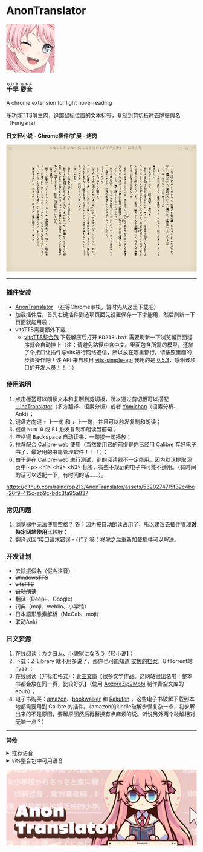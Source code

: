 # **AnonTranslator**
![tips](https://raw.githubusercontent.com/raindrop213/AnonTranslator/main/img/icon128.png)
<h3>
<ruby>千早<rt>ちはや</rt></ruby>
<ruby>愛音<rt>あのん</rt></ruby>
</h3>
A chrome extension for light novel reading

多功能TTS啃生肉，追踪鼠标位置的文本标签，复制到剪切板时去除振假名（Furigana）

**日文轻小说 - Chrome插件/扩展 - 烤肉**

![tips](img/preview2.gif)

---

### **插件安装**
- [AnonTranslator](https://github.com/raindrop213/AnonTranslator/releases/tag/%E6%AD%A3%E5%BC%8F%E7%89%88) （在等Chrome审核，暂时先从这里下载吧）
- 加载插件后，首先右键插件到选项页面先设置保存一下才能用，然后刷新一下页面就能用啦；
- vitsTTS需要额外下载：
  - [vitsTTS整合包](https://github.com/raindrop213/AnonTranslator/releases) 下载解压后打开 <kbd>RD213.bat</kbd> 需要刷新一下浏览器页面程序就会自动挂上（注：请避免路径中含中文。里面包含所需的模型，还加了个接口让插件与vits进行网络通信，所以放在哪里都行。请按照里面的步骤操作吧！该 API 来自项目 [vits-simple-api](https://github.com/Artrajz/vits-simple-api) 我用的是 [0.5.3](https://github.com/Artrajz/vits-simple-api/releases/tag/0.5.3)，感谢该项目的开发人员！！！）


### **使用说明**
1. 点击标签可以朗读文本和复制到剪切板，所以通过剪切板可以搭配 [LunaTranslator](https://github.com/HIllya51/LunaTranslator)（多方翻译、语素分析）或者 [Yomichan](https://chromewebstore.google.com/detail/yomichan/ogmnaimimemjmbakcfefmnahgdfhfami)（语素分析、Anki）；
2. 键盘方向键 <kbd>↑</kbd> 上一句 和 <kbd>↓</kbd> 上一句，并且可以触发复制和朗读；
3. 键盘 <kbd>Num 0</kbd> 或 <kbd>F1</kbd> 触发复制和朗读当前句；
3. 空格键 <kbd>Backspace</kbd> 自动读书，一句接一句播放；
4. 推荐配合 [Calibre-web](https://github.com/janeczku/calibre-web) 使用（当然使用它的前提是你已经用 [Calibre](https://calibre-ebook.com/) 存好电子书了，最好用的书籍管理软件！！！）；
5. 由于是在 Calibre-web 进行测试，别的阅读器不一定能用。因为默认提取网页中  \<p\> \<h1\> \<h2\> \<h3\> 标签，有些不规范的电子书可能不适用。（有时间的话可以适配一下，有时间的话......）。

https://github.com/raindrop213/AnonTranslator/assets/53202747/5f32c4be-26f9-415c-ab9c-bdc3fa95a837

### **常见问题**
1. 浏览器中无法使用空格？ 答：因为被自动朗读占用了，所以建议去插件管理**对特定网站使用**比较好；
2. 翻译返回“接口请求错误 - {}”？ 答：移除之后重新加载插件可以解决。

### **开发计划**
- ~~去除振假名（假名注音）~~
- ~~WindowsTTS~~
- ~~vitsTTS~~
- ~~自动朗读~~
- 翻译（~~DeepL~~、Google）
- 词典（moji、weblio、小学馆）
- 日本語形態素解析（MeCab、moji）
- 联动Anki

### **日文资源**
1. 在线阅读：[カクヨム](https://kakuyomu.jp/)、[小説家になろう](https://syosetu.com/)【轻小说】；
2. 下载：Z-Library 就不用多说了，那你也可能知道 [安娜的档案](https://zh.annas-archive.gs/)，BitTorrent站 [nyaa](https://nyaa.si/) ；
3. 在线阅读（非标准格式）：[青空文庫](https://www.aozora.gr.jp/)【很多文学作品。这网站很出名啦！整本书都会放在同一页，比较好扒】（使用 [AozoraZip2Mobi](https://github.com/ccneko-emitan/AozoraZip2Mobi) 制作青空文库的epub）；
4. 电子书购买：[amazon](https://www.amazon.co.jp/kindle-dbs/storefront)、[bookwalker](https://bookwalker.jp/) 和 [Rakuten](https://books.rakuten.co.jp/e-book/) ，这些电子书破解下载到本地都需要用到 Calibre 的插件。（amazon的kindle破解步骤复杂一点，初步解出来的不是原图，要解原图然后再替换有点麻烦的说。听说另外两个破解相对无脑一点？）

---

**其他**
<details>
  <summary>推荐语音</summary>
  bert-vits2：光、艾露
</details>

<details>
  <summary>vits整合包中可用语音</summary>
[0] zh/ja 特别周;
[1] zh/ja 无声铃鹿;
[2] zh/ja 东海帝皇（帝宝，帝王）;
[3] zh/ja 丸善斯基;
[4] zh/ja 富士奇迹;
[5] zh/ja 小栗帽;
[6] zh/ja 黄金船;
[7] zh/ja 伏特加;
[8] zh/ja 大和赤骥;
[9] zh/ja 大树快车;
[10] zh/ja 草上飞;
[11] zh/ja 菱亚马逊;
[12] zh/ja 目白麦昆;
[13] zh/ja 神鹰;
[14] zh/ja 好歌剧;
[15] zh/ja 成田白仁;
[16] zh/ja 鲁道夫象征（皇帝）;
[17] zh/ja 气槽;
[18] zh/ja 爱丽数码;
[19] zh/ja 星云天空;
[20] zh/ja 玉藻十字;
[21] zh/ja 美妙姿势;
[22] zh/ja 琵琶晨光;
[23] zh/ja 摩耶重炮;
[24] zh/ja 曼城茶座;
[25] zh/ja 美浦波旁;
[26] zh/ja 目白赖恩;
[27] zh/ja 菱曙;
[28] zh/ja 雪中美人;
[29] zh/ja 米浴;
[30] zh/ja 艾尼斯风神;
[31] zh/ja 爱丽速子（爱丽快子）;
[32] zh/ja 爱慕织姬;
[33] zh/ja 稻荷一;
[34] zh/ja 胜利奖券;
[35] zh/ja 空中神宫;
[36] zh/ja 荣进闪耀;
[37] zh/ja 真机伶;
[38] zh/ja 川上公主;
[39] zh/ja 黄金城（黄金城市）;
[40] zh/ja 樱花进王;
[41] zh/ja 采珠;
[42] zh/ja 新光风;
[43] zh/ja 东商变革;
[44] zh/ja 超级小海湾;
[45] zh/ja 醒目飞鹰（寄寄子）;
[46] zh/ja 荒漠英雄;
[47] zh/ja 东瀛佐敦;
[48] zh/ja 中山庆典;
[49] zh/ja 成田大进;
[50] zh/ja 西野花;
[51] zh/ja 春丽（乌拉拉）;
[52] zh/ja 青竹回忆;
[53] zh/ja 微光飞驹;
[54] zh/ja 美丽周日;
[55] zh/ja 待兼福来;
[56] zh/ja mr cb（cb先生）;
[57] zh/ja 名将怒涛（名将户仁）;
[58] zh/ja 目白多伯;
[59] zh/ja 优秀素质;
[60] zh/ja 帝王光辉;
[61] zh/ja 待兼诗歌剧;
[62] zh/ja 生野狄杜斯;
[63] zh/ja 目白善信;
[64] zh/ja 大拓太阳神;
[65] zh/ja 双涡轮（两立直，两喷射，二锅头，逆喷射）;
[66] zh/ja 里见光钻（萨托诺金刚石）;
[67] zh/ja 北部玄驹;
[68] zh/ja 樱花千代王;
[69] zh/ja 天狼星象征;
[70] zh/ja 目白阿尔丹;
[71] zh/ja 八重无敌;
[72] zh/ja 鹤丸刚志;
[73] zh/ja 目白光明;
[74] zh/ja 成田拜仁（成田路）;
[75] zh/ja 也文摄辉;
[76] zh/ja 小林历奇;
[77] zh/ja 北港火山;
[78] zh/ja 奇锐骏;
[79] zh/ja 苦涩糖霜;
[80] zh/ja 小小蚕茧;
[81] zh/ja 骏川手纲（绿帽恶魔）;
[82] zh/ja 秋川弥生（小小理事长）;
[83] zh/ja 乙名史悦子（乙名记者）;
[84] zh/ja 桐生院葵;
[85] zh/ja 安心泽刺刺美;
[86] zh/ja 樫本理子;
[87] zh/ja 神里绫华（龟龟）;
[88] zh/ja 琴;
[89] zh/ja 空（空哥）;
[90] zh/ja 丽莎;
[91] zh/ja 荧（荧妹）;
[92] zh/ja 芭芭拉;
[93] zh/ja 凯亚;
[94] zh/ja 迪卢克;
[95] zh/ja 雷泽;
[96] zh/ja 安柏;
[97] zh/ja 温迪;
[98] zh/ja 香菱;
[99] zh/ja 北斗;
[100] zh/ja 行秋;
[101] zh/ja 魈;
[102] zh/ja 凝光;
[103] zh/ja 可莉;
[104] zh/ja 钟离;
[105] zh/ja 菲谢尔（皇女）;
[106] zh/ja 班尼特;
[107] zh/ja 达达利亚（公子）;
[108] zh/ja 诺艾尔（女仆）;
[109] zh/ja 七七;
[110] zh/ja 重云;
[111] zh/ja 甘雨（椰羊）;
[112] zh/ja 阿贝多;
[113] zh/ja 迪奥娜（猫猫）;
[114] zh/ja 莫娜;
[115] zh/ja 刻晴;
[116] zh/ja 砂糖;
[117] zh/ja 辛焱;
[118] zh/ja 罗莎莉亚;
[119] zh/ja 胡桃;
[120] zh/ja 枫原万叶（万叶）;
[121] zh/ja 烟绯;
[122] zh/ja 宵宫;
[123] zh/ja 托马;
[124] zh/ja 优菈;
[125] zh/ja 雷电将军（雷神）;
[126] zh/ja 早柚;
[127] zh/ja 珊瑚宫心海（心海，扣扣米）;
[128] zh/ja 五郎;
[129] zh/ja 九条裟罗;
[130] zh/ja 荒泷一斗（一斗）;
[131] zh/ja 埃洛伊;
[132] zh/ja 申鹤;
[133] zh/ja 八重神子（神子）;
[134] zh/ja 神里绫人（绫人）;
[135] zh/ja 夜兰;
[136] zh/ja 久岐忍;
[137] zh/ja 鹿野苑平藏;
[138] zh/ja 提纳里;
[139] zh/ja 柯莱;
[140] zh/ja 多莉;
[141] zh/ja 云堇;
[142] zh/ja 纳西妲（草神）;
[143] zh/ja 深渊使徒;
[144] zh/ja 妮露;
[145] zh/ja 赛诺;
[146] zh/ja 债务处理人;
[147] zh/ja 坎蒂丝;
[148] zh/ja 真弓快车;
[149] zh/ja 秋人;
[150] zh/ja 望族;
[151] zh/ja 艾尔菲;
[152] zh/ja 艾莉丝;
[153] zh/ja 艾伦;
[154] zh/ja 阿洛瓦;
[155] zh/ja 天野;
[156] zh/ja 天目十五;
[157] zh/ja 愚人众-安德烈;
[158] zh/ja 安顺;
[159] zh/ja 安西;
[160] zh/ja 葵;
[161] zh/ja 青木;
[162] zh/ja 荒川幸次;
[163] zh/ja 荒谷;
[164] zh/ja 有泽;
[165] zh/ja 浅川;
[166] zh/ja 麻美;
[167] zh/ja 凝光助手;
[168] zh/ja 阿托;
[169] zh/ja 竺子;
[170] zh/ja 百识;
[171] zh/ja 百闻;
[172] zh/ja 百晓;
[173] zh/ja 白术;
[174] zh/ja 贝雅特丽奇;
[175] zh/ja 丽塔;
[176] zh/ja 失落迷迭;
[177] zh/ja 缭乱星棘;
[178] zh/ja 伊甸;
[179] zh/ja 伏特加女孩;
[180] zh/ja 狂热蓝调;
[181] zh/ja 莉莉娅;
[182] zh/ja 萝莎莉娅;
[183] zh/ja 八重樱;
[184] zh/ja 八重霞;
[185] zh/ja 卡莲;
[186] zh/ja 第六夜想曲;
[187] zh/ja 卡萝尔;
[188] zh/ja 姬子;
[189] zh/ja 极地战刃;
[190] zh/ja 布洛妮娅;
[191] zh/ja 次生银翼;
[192] zh/ja 理之律者%26希儿;
[193] zh/ja 理之律者;
[194] zh/ja 迷城骇兔;
[195] zh/ja 希儿;
[196] zh/ja 魇夜星渊;
[197] zh/ja 黑希儿;
[198] zh/ja 帕朵菲莉丝;
[199] zh/ja 不灭星锚;
[200] zh/ja 天元骑英;
[201] zh/ja 幽兰黛尔;
[202] zh/ja 派蒙bh3;
[203] zh/ja 爱酱;
[204] zh/ja 绯玉丸;
[205] zh/ja 德丽莎;
[206] zh/ja 月下初拥;
[207] zh/ja 朔夜观星;
[208] zh/ja 暮光骑士;
[209] zh/ja 格蕾修;
[210] zh/ja 留云借风真君;
[211] zh/ja 梅比乌斯;
[212] zh/ja 仿犹大;
[213] zh/ja 克莱因;
[214] zh/ja 圣剑幽兰黛尔;
[215] zh/ja 妖精爱莉;
[216] zh/ja 特斯拉zero;
[217] zh/ja 苍玄;
[218] zh/ja 若水;
[219] zh/ja 西琳;
[220] zh/ja 戴因斯雷布;
[221] zh/ja 贝拉;
[222] zh/ja 赤鸢;
[223] zh/ja 镇魂歌;
[224] zh/ja 渡鸦;
[225] zh/ja 人之律者;
[226] zh/ja 爱莉希雅;
[227] zh/ja 天穹游侠;
[228] zh/ja 琪亚娜;
[229] zh/ja 空之律者;
[230] zh/ja 薪炎之律者;
[231] zh/ja 云墨丹心;
[232] zh/ja 符华;
[233] zh/ja 识之律者;
[234] zh/ja 特瓦林;
[235] zh/ja 维尔薇;
[236] zh/ja 芽衣;
[237] zh/ja 雷之律者;
[238] zh/ja 断罪影舞;
[239] zh/ja 阿波尼亚;
[240] zh/ja 榎本;
[241] zh/ja 厄尼斯特;
[242] zh/ja 恶龙;
[243] zh/ja 范二爷;
[244] zh/ja 法拉;
[245] zh/ja 愚人众士兵;
[246] zh/ja 愚人众士兵a;
[247] zh/ja 愚人众士兵b;
[248] zh/ja 愚人众士兵c;
[249] zh/ja 愚人众a;
[250] zh/ja 愚人众b;
[251] zh/ja 飞飞;
[252] zh/ja 菲利克斯;
[253] zh/ja 女性跟随者;
[254] zh/ja 逢岩;
[255] zh/ja 摆渡人;
[256] zh/ja 狂躁的男人;
[257] zh/ja 奥兹;
[258] zh/ja 芙萝拉;
[259] zh/ja 跟随者;
[260] zh/ja 蜜汁生物;
[261] zh/ja 黄麻子;
[262] zh/ja 渊上;
[263] zh/ja 藤木;
[264] zh/ja 深见;
[265] zh/ja 福本;
[266] zh/ja 芙蓉;
[267] zh/ja 古泽;
[268] zh/ja 古田;
[269] zh/ja 古山;
[270] zh/ja 古谷昇;
[271] zh/ja 傅三儿;
[272] zh/ja 高老六;
[273] zh/ja 矿工冒;
[274] zh/ja 元太;
[275] zh/ja 德安公;
[276] zh/ja 茂才公;
[277] zh/ja 杰拉德;
[278] zh/ja 葛罗丽;
[279] zh/ja 金忽律;
[280] zh/ja 公俊;
[281] zh/ja 锅巴;
[282] zh/ja 歌德;
[283] zh/ja 阿豪;
[284] zh/ja 狗三儿;
[285] zh/ja 葛瑞丝;
[286] zh/ja 若心;
[287] zh/ja 阿山婆;
[288] zh/ja 怪鸟;
[289] zh/ja 广竹;
[290] zh/ja 观海;
[291] zh/ja 关宏;
[292] zh/ja 蜜汁卫兵;
[293] zh/ja 守卫1;
[294] zh/ja 傲慢的守卫;
[295] zh/ja 害怕的守卫;
[296] zh/ja 贵安;
[297] zh/ja 盖伊;
[298] zh/ja 阿创;
[299] zh/ja 哈夫丹;
[300] zh/ja 日语阿贝多（野岛健儿）;
[301] zh/ja 日语埃洛伊（高垣彩阳）;
[302] zh/ja 日语安柏（石见舞菜香）;
[303] zh/ja 日语神里绫华（早见沙织）;
[304] zh/ja 日语神里绫人（石田彰）;
[305] zh/ja 日语白术（游佐浩二）;
[306] zh/ja 日语芭芭拉（鬼头明里）;
[307] zh/ja 日语北斗（小清水亚美）;
[308] zh/ja 日语班尼特（逢坂良太）;
[309] zh/ja 日语坎蒂丝（柚木凉香）;
[310] zh/ja 日语重云（齐藤壮马）;
[311] zh/ja 日语柯莱（前川凉子）;
[312] zh/ja 日语赛诺（入野自由）;
[313] zh/ja 日语戴因斯雷布（津田健次郎）;
[314] zh/ja 日语迪卢克（小野贤章）;
[315] zh/ja 日语迪奥娜（井泽诗织）;
[316] zh/ja 日语多莉（金田朋子）;
[317] zh/ja 日语优菈（佐藤利奈）;
[318] zh/ja 日语菲谢尔（内田真礼）;
[319] zh/ja 日语甘雨（上田丽奈）;
[320] zh/ja 日语（畠中祐）;
[321] zh/ja 日语鹿野院平藏（井口祐一）;
[322] zh/ja 日语空（堀江瞬）;
[323] zh/ja 日语荧（悠木碧）;
[324] zh/ja 日语胡桃（高桥李依）;
[325] zh/ja 日语一斗（西川贵教）;
[326] zh/ja 日语凯亚（鸟海浩辅）;
[327] zh/ja 日语万叶（岛崎信长）;
[328] zh/ja 日语刻晴（喜多村英梨）;
[329] zh/ja 日语可莉（久野美咲）;
[330] zh/ja 日语心海（三森铃子）;
[331] zh/ja 日语九条裟罗（濑户麻沙美）;
[332] zh/ja 日语丽莎（田中理惠）;
[333] zh/ja 日语莫娜（小原好美）;
[334] zh/ja 日语纳西妲（田村由加莉）;
[335] zh/ja 日语妮露（金元寿子）;
[336] zh/ja 日语凝光（大原沙耶香）;
[337] zh/ja 日语诺艾尔（高尾奏音）;
[338] zh/ja 日语奥兹（增谷康纪）;
[339] zh/ja 日语派蒙（古贺葵）;
[340] zh/ja 日语琴（斋藤千和）;
[341] zh/ja 日语七七（田村由加莉）;
[342] zh/ja 日语雷电将军（泽城美雪）;
[343] zh/ja 日语雷泽（内山昂辉）;
[344] zh/ja 日语罗莎莉亚（加隈亚衣）;
[345] zh/ja 日语早柚（洲崎绫）;
[346] zh/ja 日语散兵（柿原彻也）;
[347] zh/ja 日语申鹤（川澄绫子）;
[348] zh/ja 日语久岐忍（水桥香织）;
[349] zh/ja 日语女士（庄子裕衣）;
[350] zh/ja 日语砂糖（藤田茜）;
[351] zh/ja 日语达达利亚（木村良平）;
[352] zh/ja 日语托马（森田成一）;
[353] zh/ja 日语提纳里（小林沙苗）;
[354] zh/ja 日语温迪（村濑步）;
[355] zh/ja 日语香菱（小泽亚李）;
[356] zh/ja 日语魈（松冈祯丞）;
[357] zh/ja 日语行秋（皆川纯子）;
[358] zh/ja 日语辛焱（高桥智秋）;
[359] zh/ja 日语八重神子（佐仓绫音）;
[360] zh/ja 日语烟绯（花守由美里）;
[361] zh/ja 日语夜兰（远藤绫）;
[362] zh/ja 日语宵宫（植田佳奈）;
[363] zh/ja 日语云堇（小岩井小鸟）;
[364] zh/ja 日语钟离（前野智昭）;
[365] zh/ja 杰克;
[366] zh/ja 阿吉;
[367] zh/ja 江舟;
[368] zh/ja 鉴秋;
[369] zh/ja 嘉义;
[370] zh/ja 纪芳;
[371] zh/ja 景澄;
[372] zh/ja 经纶;
[373] zh/ja 景明;
[374] zh/ja 晋优;
[375] zh/ja 阿鸠;
[376] zh/ja 酒客;
[377] zh/ja 乔尔;
[378] zh/ja 乔瑟夫;
[379] zh/ja 约顿;
[380] zh/ja 乔伊斯;
[381] zh/ja 居安;
[382] zh/ja 君君;
[383] zh/ja 顺吉;
[384] zh/ja 纯也;
[385] zh/ja 重佐;
[386] zh/ja 大岛纯平;
[387] zh/ja 蒲泽;
[388] zh/ja 勘解由小路健三郎;
[389] zh/ja 枫;
[390] zh/ja 枫原义庆;
[391] zh/ja 荫山;
[392] zh/ja 甲斐田龍馬;
[393] zh/ja 海斗;
[394] zh/ja 惟神晴之介;
[395] zh/ja 鹿野奈奈;
[396] zh/ja 卡琵莉亚;
[397] zh/ja 凯瑟琳;
[398] zh/ja 加藤信悟;
[399] zh/ja 加藤洋平;
[400] zh/ja 胜家;
[401] zh/ja 茅葺一庆;
[402] zh/ja 和昭;
[403] zh/ja 一正;
[404] zh/ja 一道;
[405] zh/ja 桂一;
[406] zh/ja 庆次郎;
[407] zh/ja 阿贤;
[408] zh/ja 健司;
[409] zh/ja 健次郎;
[410] zh/ja 健三郎;
[411] zh/ja 天理;
[412] zh/ja 杀手a;
[413] zh/ja 杀手b;
[414] zh/ja 木南杏奈;
[415] zh/ja 木村;
[416] zh/ja 国王;
[417] zh/ja 木下;
[418] zh/ja 北村;
[419] zh/ja 清惠;
[420] zh/ja 清人;
[421] zh/ja 克列门特;
[422] zh/ja 骑士;
[423] zh/ja 小林;
[424] zh/ja 小春;
[425] zh/ja 康拉德;
[426] zh/ja 大肉丸;
[427] zh/ja 琴美;
[428] zh/ja 宏一;
[429] zh/ja 康介;
[430] zh/ja 幸德;
[431] zh/ja 高善;
[432] zh/ja 梢;
[433] zh/ja 克罗索;
[434] zh/ja 久保;
[435] zh/ja 九条镰治;
[436] zh/ja 久木田;
[437] zh/ja 昆钧;
[438] zh/ja 菊地君;
[439] zh/ja 久利须;
[440] zh/ja 黑田;
[441] zh/ja 黑泽京之介;
[442] zh/ja 响太;
[443] zh/ja 岚姐;
[444] zh/ja 兰溪;
[445] zh/ja 澜阳;
[446] zh/ja 劳伦斯;
[447] zh/ja 乐明;
[448] zh/ja 莱诺;
[449] zh/ja 莲;
[450] zh/ja 良子;
[451] zh/ja 李当;
[452] zh/ja 李丁;
[453] zh/ja 小乐;
[454] zh/ja 灵;
[455] zh/ja 小玲;
[456] zh/ja 琳琅a;
[457] zh/ja 琳琅b;
[458] zh/ja 小彬;
[459] zh/ja 小德;
[460] zh/ja 小楽;
[461] zh/ja 小龙;
[462] zh/ja 小吴;
[463] zh/ja 小吴的记忆;
[464] zh/ja 理正;
[465] zh/ja 阿龙;
[466] zh/ja 卢卡;
[467] zh/ja 洛成;
[468] zh/ja 罗巧;
[469] zh/ja 北风狼;
[470] zh/ja 卢正;
[471] zh/ja 萍姥姥;
[472] zh/ja 前田;
[473] zh/ja 真昼;
[474] zh/ja 麻纪;
[475] zh/ja 真;
[476] zh/ja 愚人众-马克西姆;
[477] zh/ja 女性a;
[478] zh/ja 女性b;
[479] zh/ja 女性a的跟随者;
[480] zh/ja 阿守;
[481] zh/ja 玛格丽特;
[482] zh/ja 真理;
[483] zh/ja 玛乔丽;
[484] zh/ja 玛文;
[485] zh/ja 正胜;
[486] zh/ja 昌信;
[487] zh/ja 将司;
[488] zh/ja 正人;
[489] zh/ja 路爷;
[490] zh/ja 老章;
[491] zh/ja 松田;
[492] zh/ja 松本;
[493] zh/ja 松浦;
[494] zh/ja 松坂;
[495] zh/ja 老孟;
[496] zh/ja 孟丹;
[497] zh/ja 商人随从;
[498] zh/ja 传令兵;
[499] zh/ja 米歇尔;
[500] zh/ja 御舆源一郎;
[501] zh/ja 御舆源次郎;
[502] zh/ja 千岩军教头;
[503] zh/ja 千岩军士兵;
[504] zh/ja 明博;
[505] zh/ja 明俊;
[506] zh/ja 美铃;
[507] zh/ja 美和;
[508] zh/ja 阿幸;
[509] zh/ja 削月筑阳真君;
[510] zh/ja 钱眼儿;
[511] zh/ja 森彦;
[512] zh/ja 元助;
[513] zh/ja 理水叠山真君;
[514] zh/ja 理水疊山真君;
[515] zh/ja 朱老板;
[516] zh/ja 木木;
[517] zh/ja 村上;
[518] zh/ja 村田;
[519] zh/ja 永野;
[520] zh/ja 长野原龙之介;
[521] zh/ja 长濑;
[522] zh/ja 中野志乃;
[523] zh/ja 菜菜子;
[524] zh/ja 楠楠;
[525] zh/ja 成濑;
[526] zh/ja 阿内;
[527] zh/ja 宁禄;
[528] zh/ja 牛志;
[529] zh/ja 信博;
[530] zh/ja 伸夫;
[531] zh/ja 野方;
[532] zh/ja 诺拉;
[533] zh/ja 纪香;
[534] zh/ja 诺曼;
[535] zh/ja 修女;
[536] zh/ja 纯水精灵;
[537] zh/ja 小川;
[538] zh/ja 小仓澪;
[539] zh/ja 冈林;
[540] zh/ja 冈崎绘里香;
[541] zh/ja 冈崎陆斗;
[542] zh/ja 奥拉夫;
[543] zh/ja 老科;
[544] zh/ja 鬼婆婆;
[545] zh/ja 小野寺;
[546] zh/ja 大河原五右卫门;
[547] zh/ja 大久保大介;
[548] zh/ja 大森;
[549] zh/ja 大助;
[550] zh/ja 奥特;
[551] zh/ja 派蒙;
[552] zh/ja 派蒙2;
[553] zh/ja 病人a;
[554] zh/ja 病人b;
[555] zh/ja 巴顿;
[556] zh/ja 派恩;
[557] zh/ja 朋义;
[558] zh/ja 围观群众;
[559] zh/ja 围观群众a;
[560] zh/ja 围观群众b;
[561] zh/ja 围观群众c;
[562] zh/ja 围观群众d;
[563] zh/ja 围观群众e;
[564] zh/ja 铜雀;
[565] zh/ja 阿肥;
[566] zh/ja 兴叔;
[567] zh/ja 老周叔;
[568] zh/ja 公主;
[569] zh/ja 彼得;
[570] zh/ja 乾子;
[571] zh/ja 芊芊;
[572] zh/ja 乾玮;
[573] zh/ja 绮命;
[574] zh/ja 杞平;
[575] zh/ja 秋月;
[576] zh/ja 昆恩;
[577] zh/ja 雷电影;
[578] zh/ja 兰道尔;
[579] zh/ja 雷蒙德;
[580] zh/ja 冒失的帕拉德;
[581] zh/ja 伶一;
[582] zh/ja 玲花;
[583] zh/ja 阿仁;
[584] zh/ja 家臣们;
[585] zh/ja 梨绘;
[586] zh/ja 荣江;
[587] zh/ja 戎世;
[588] zh/ja 浪人;
[589] zh/ja 罗伊斯;
[590] zh/ja 如意;
[591] zh/ja 凉子;
[592] zh/ja 彩香;
[593] zh/ja 酒井;
[594] zh/ja 坂本;
[595] zh/ja 朔次郎;
[596] zh/ja 武士a;
[597] zh/ja 武士b;
[598] zh/ja 武士c;
[599] zh/ja 武士d;
[600] zh/ja 珊瑚;
[601] zh/ja 三田;
[602] zh/ja 莎拉;
[603] zh/ja 笹野;
[604] zh/ja 聪美;
[605] zh/ja 聪;
[606] zh/ja 小百合;
[607] zh/ja 散兵;
[608] zh/ja 害怕的小刘;
[609] zh/ja 舒伯特;
[610] zh/ja 舒茨;
[611] zh/ja 海龙;
[612] zh/ja 世子;
[613] zh/ja 谢尔盖;
[614] zh/ja 家丁;
[615] zh/ja 商华;
[616] zh/ja 沙寅;
[617] zh/ja 阿升;
[618] zh/ja 柴田;
[619] zh/ja 阿茂;
[620] zh/ja 式大将;
[621] zh/ja 清水;
[622] zh/ja 志村勘兵卫;
[623] zh/ja 新之丞;
[624] zh/ja 志织;
[625] zh/ja 石头;
[626] zh/ja 诗羽;
[627] zh/ja 诗筠;
[628] zh/ja 石壮;
[629] zh/ja 翔太;
[630] zh/ja 正二;
[631] zh/ja 周平;
[632] zh/ja 舒杨;
[633] zh/ja 齐格芙丽雅;
[634] zh/ja 女士;
[635] zh/ja 思勤;
[636] zh/ja 六指乔瑟;
[637] zh/ja 愚人众小兵d;
[638] zh/ja 愚人众小兵a;
[639] zh/ja 愚人众小兵b;
[640] zh/ja 愚人众小兵c;
[641] zh/ja 吴老五;
[642] zh/ja 吴老二;
[643] zh/ja 滑头鬼;
[644] zh/ja 言笑;
[645] zh/ja 吴老七;
[646] zh/ja 士兵h;
[647] zh/ja 士兵i;
[648] zh/ja 士兵a;
[649] zh/ja 士兵b;
[650] zh/ja 士兵c;
[651] zh/ja 士兵d;
[652] zh/ja 士兵e;
[653] zh/ja 士兵f;
[654] zh/ja 士兵g;
[655] zh/ja 奏太;
[656] zh/ja 斯坦利;
[657] zh/ja 掇星攫辰天君;
[658] zh/ja 小头;
[659] zh/ja 大武;
[660] zh/ja 陶义隆;
[661] zh/ja 杉本;
[662] zh/ja 苏西;
[663] zh/ja 嫌疑人a;
[664] zh/ja 嫌疑人b;
[665] zh/ja 嫌疑人c;
[666] zh/ja 嫌疑人d;
[667] zh/ja 斯万;
[668] zh/ja 剑客a;
[669] zh/ja 剑客b;
[670] zh/ja 阿二;
[671] zh/ja 忠胜;
[672] zh/ja 忠夫;
[673] zh/ja 阿敬;
[674] zh/ja 孝利;
[675] zh/ja 鹰司进;
[676] zh/ja 高山;
[677] zh/ja 九条孝行;
[678] zh/ja 毅;
[679] zh/ja 竹内;
[680] zh/ja 拓真;
[681] zh/ja 卓也;
[682] zh/ja 太郎丸;
[683] zh/ja 泰勒;
[684] zh/ja 手岛;
[685] zh/ja 哲平;
[686] zh/ja 哲夫;
[687] zh/ja 托克;
[688] zh/ja 大boss;
[689] zh/ja 阿强;
[690] zh/ja 托尔德拉;
[691] zh/ja 旁观者;
[692] zh/ja 天成;
[693] zh/ja 阿大;
[694] zh/ja 蒂玛乌斯;
[695] zh/ja 提米;
[696] zh/ja 户田;
[697] zh/ja 阿三;
[698] zh/ja 一起的人;
[699] zh/ja 德田;
[700] zh/ja 德长;
[701] zh/ja 智树;
[702] zh/ja 利彦;
[703] zh/ja 胖乎乎的旅行者;
[704] zh/ja 藏宝人a;
[705] zh/ja 藏宝人b;
[706] zh/ja 藏宝人c;
[707] zh/ja 藏宝人d;
[708] zh/ja 阿祇;
[709] zh/ja 恒雄;
[710] zh/ja 露子;
[711] zh/ja 话剧团团长;
[712] zh/ja 内村;
[713] zh/ja 上野;
[714] zh/ja 上杉;
[715] zh/ja 老戴;
[716] zh/ja 老高;
[717] zh/ja 老贾;
[718] zh/ja 老墨;
[719] zh/ja 老孙;
[720] zh/ja 天枢星;
[721] zh/ja 老云;
[722] zh/ja 有乐斋;
[723] zh/ja 丑雄;
[724] zh/ja 乌维;
[725] zh/ja 瓦京;
[726] zh/ja 菲尔戈黛特;
[727] zh/ja 维多利亚;
[728] zh/ja 薇尔;
[729] zh/ja 瓦格纳;
[730] zh/ja 阿外;
[731] zh/ja 侍女;
[732] zh/ja 瓦拉;
[733] zh/ja 望雅;
[734] zh/ja 宛烟;
[735] zh/ja 琬玉;
[736] zh/ja 战士a;
[737] zh/ja 战士b;
[738] zh/ja 渡辺;
[739] zh/ja 渡部;
[740] zh/ja 阿伟;
[741] zh/ja 文璟;
[742] zh/ja 文渊;
[743] zh/ja 韦尔纳;
[744] zh/ja 王扳手;
[745] zh/ja 武沛;
[746] zh/ja 晓飞;
[747] zh/ja 辛程;
[748] zh/ja 星火;
[749] zh/ja 星稀;
[750] zh/ja 辛秀;
[751] zh/ja 秀华;
[752] zh/ja 阿旭;
[753] zh/ja 徐刘师;
[754] zh/ja 矢部;
[755] zh/ja 八木;
[756] zh/ja 山上;
[757] zh/ja 阿阳;
[758] zh/ja 颜笑;
[759] zh/ja 康明;
[760] zh/ja 泰久;
[761] zh/ja 安武;
[762] zh/ja 矢田幸喜;
[763] zh/ja 矢田辛喜;
[764] zh/ja 义坚;
[765] zh/ja 莺儿;
[766] zh/ja 盈丰;
[767] zh/ja 宜年;
[768] zh/ja 银杏;
[769] zh/ja 逸轩;
[770] zh/ja 横山;
[771] zh/ja 永贵;
[772] zh/ja 永业;
[773] zh/ja 嘉久;
[774] zh/ja 吉川;
[775] zh/ja 义高;
[776] zh/ja 用高;
[777] zh/ja 阳太;
[778] zh/ja 元蓉;
[779] zh/ja 玥辉;
[780] zh/ja 毓华;
[781] zh/ja 有香;
[782] zh/ja 幸也;
[783] zh/ja 由真;
[784] zh/ja 结菜;
[785] zh/ja 韵宁;
[786] zh/ja 百合;
[787] zh/ja 百合华;
[788] zh/ja 尤苏波夫;
[789] zh/ja 裕子;
[790] zh/ja 悠策;
[791] zh/ja 悠也;
[792] zh/ja 于嫣;
[793] zh/ja 柚子;
[794] zh/ja 老郑;
[795] zh/ja 正茂;
[796] zh/ja 志成;
[797] zh/ja 芷巧;
[798] zh/ja 知易;
[799] zh/ja 支支;
[800] zh/ja 周良;
[801] zh/ja 珠函;
[802] zh/ja 祝明;
[803] zh/ja 祝涛 
</details>


![tips](img/img2.png)
